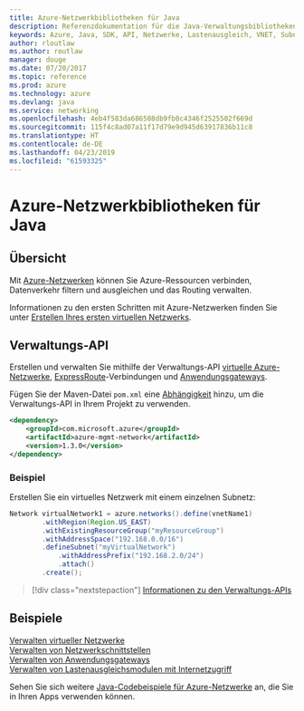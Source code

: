 ```yaml
---
title: Azure-Netzwerkbibliotheken für Java
description: Referenzdokumentation für die Java-Verwaltungsbibliotheken für Azure-Netzwerke
keywords: Azure, Java, SDK, API, Netzwerke, Lastenausgleich, VNET, Subnetz
author: rloutlaw
ms.author: routlaw
manager: douge
ms.date: 07/20/2017
ms.topic: reference
ms.prod: azure
ms.technology: azure
ms.devlang: java
ms.service: networking
ms.openlocfilehash: 4eb4f583da686508db9fb0c4346f2525502f669d
ms.sourcegitcommit: 115f4c8ad07a11f17d79e9d945d63917836b11c8
ms.translationtype: HT
ms.contentlocale: de-DE
ms.lasthandoff: 04/23/2019
ms.locfileid: "61593325"
---
```

# <a name="azure-network-libraries-for-java"></a>Azure-Netzwerkbibliotheken für Java

## <a name="overview"></a>Übersicht

Mit [Azure-Netzwerken](/azure/networking/networking-overview) können Sie Azure-Ressourcen verbinden, Datenverkehr filtern und ausgleichen und das Routing verwalten.

Informationen zu den ersten Schritten mit Azure-Netzwerken finden Sie unter [Erstellen Ihres ersten virtuellen Netzwerks](/azure/virtual-network/virtual-network-get-started-vnet-subnet).

## <a name="management-api"></a>Verwaltungs-API

Erstellen und verwalten Sie mithilfe der Verwaltungs-API [virtuelle Azure-Netzwerke](/azure/virtual-network/virtual-networks-overview), [ExpressRoute](/azure/expressroute/)-Verbindungen und [Anwendungsgateways](/azure/application-gateway/).

Fügen Sie der Maven-Datei `pom.xml` eine [Abhängigkeit](https://maven.apache.org/guides/getting-started/index.html#How_do_I_use_external_dependencies) hinzu, um die Verwaltungs-API in Ihrem Projekt zu verwenden.  

```XML
<dependency>
    <groupId>com.microsoft.azure</groupId>
    <artifactId>azure-mgmt-network</artifactId>
    <version>1.3.0</version>
</dependency>
```   

### <a name="example"></a>Beispiel

Erstellen Sie ein virtuelles Netzwerk mit einem einzelnen Subnetz:

```java
Network virtualNetwork1 = azure.networks().define(vnetName1)
        .withRegion(Region.US_EAST)
        .withExistingResourceGroup("myResourceGroup")
        .withAddressSpace("192.168.0.0/16")
        .defineSubnet("myVirtualNetwork")
            .withAddressPrefix("192.168.2.0/24")
            .attach()
        .create();
```

> [!div class="nextstepaction"]
> [Informationen zu den Verwaltungs-APIs](/java/api/overview/azure/networking/management)

## <a name="samples"></a>Beispiele

[Verwalten virtueller Netzwerke](https://github.com/Azure-Samples/network-java-manage-virtual-network)   
[Verwalten von Netzwerkschnittstellen](https://github.com/Azure-Samples/network-java-manage-network-interface)   
[Verwalten von Anwendungsgateways](https://github.com/Azure-Samples/application-gateway-java-manage-simple-application-gateways)   
[Verwalten von Lastenausgleichsmodulen mit Internetzugriff](https://github.com/Azure-Samples/network-java-manage-internet-facing-load-balancers)   

Sehen Sie sich weitere [Java-Codebeispiele für Azure-Netzwerke](https://azure.microsoft.com/resources/samples/?platform=java&term=network) an, die Sie in Ihren Apps verwenden können.
